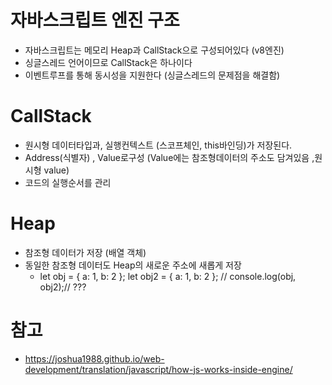 # 자바스크립트 엔진 구조

- 자바스크립트는 메모리 Heap과 CallStack으로 구성되어있다 (v8엔진)
- 싱글스레드 언어이므로 CallStack은 하나이다
- 이벤트루프를 통해 동시성을 지원한다 (싱글스레드의 문제점을 해결함)

# CallStack

- 원시형 데이터타입과, 실행컨텍스트 (스코프체인, this바인딩)가 저장된다.
- Address(식별자) , Value로구성 (Value에는 참조형데이터의 주소도 담겨있음 ,원시형 value)
- 코드의 실행순서를 관리

# Heap

- 참조형 데이터가 저장 (배열 객체)
- 동일한 참조형 데이터도 Heap의 새로운 주소에 새롭게 저장
  - let obj = { a: 1, b: 2 };
    let obj2 = { a: 1, b: 2 }; // console.log(obj, obj2);// ???

# 참고

- https://joshua1988.github.io/web-development/translation/javascript/how-js-works-inside-engine/
